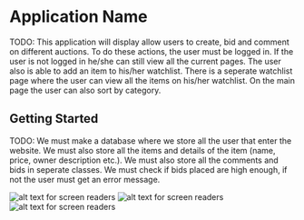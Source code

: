 # Application Name

TODO: This application will display allow users to create, bid and comment on different auctions. To do these actions, the user must be logged in. If the user is not logged in he/she can still view all the current pages. The user also is able to add an item to his/her watchlist. There is a seperate watchlist page where the user can view all the items on his/her watchlist. On the main page the user can also sort by category.


## Getting Started

TODO: We must make a database where we store all the user that enter the website. We must also store all the items and details of the item (name, price, owner description etc.). We must also store all the comments and bids in seperate classes. We must check if bids placed are high enough, if not the user must get an error message. 

![alt text for screen readers](/schetsen/Sketch0.PNG "Index page")
![alt text for screen readers](/sketches/Sketch1.PNG "Item page")
![alt text for screen readers](/sketches/Sketch3.PNG "Create item page")
